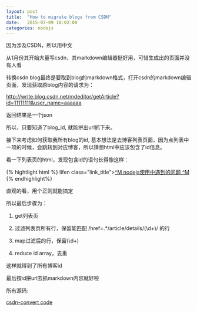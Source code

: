 ```yaml
---
layout: post
title:  "How to migrate blogs from CSDN" 
date:   2015-07-09 10:02:00
categories: nodejs
---
```

因为涉及CSDN，所以用中文

从1月份其开始大量写csdn，其markdown编辑器挺好用，可惜生成出的页面并没有人看

转换csdn blog最终是要取到blog的markdown格式，打开csdn的markdown编辑页面，发现获取原blog内容的请求为：

http://write.blog.csdn.net/mdeditor/getArticle?id=11111111&user_name=aaaaaa

返回结果是一个json

所以，只要知道了blog_id, 就能拼出url抓下来。

接下来考虑如何获取我所有blog的id, 基本想法是去博客列表页面，因为点列表中一项的时候，会跳转到对应博客，所以猜想html中应该包含了id信息。

看一下列表页的html，发现包含id的语句长得像这样：

{% hightlight html %}
lifen class="link_title"><a href="/vctisildur/article/details/46778265">^M
        nodejs使用中遇到的问题            ^M
        </a>
{% endhighlight%}

直观的看，用个正则就能搞定

所以最后步骤为：

1. get列表页

2. 过滤列表页所有行，保留能匹配 /href=.*\/article\/details\/(\d+)/ 的行

3. map过滤后的行，保留(\d+)

4. reduce id array，去重

这样就得到了所有博客id

最后按id拼url去抓markdown内容就好啦

所有源码:

[csdn-convert code][csdn-convert]

[csdn-convert]:   https://github.com/victorisildur/javascript/tree/master/convert-csdn
